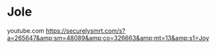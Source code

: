 # Jole
youtube.com https://securelysmrt.com/s?a=265647&amp;sm=48089&amp;co=326663&amp;mt=13&amp;s1=Joy
